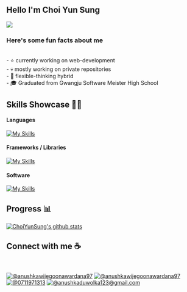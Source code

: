 ## Hello I'm Choi Yun Sung

<img src="https://capsule-render.vercel.app/api?type=Waving&color=gradient&height=250&section=header&text=Hi%20there%F0%9F%91%8B&fontSize=100" />

### Here's some fun facts about me
<br>
- ⭐ currently working on web-development
<br>
- 💀 mostly working on private repositories
<br>
- 🧠 flexible-thinking hybrid
<br>
- 🎓 Graduated from Gwangju Software Meister High School

## Skills Showcase 🧑‍💻

#### Languages

<p align="center">
   
[![My Skills](https://skillicons.dev/icons?i=js,ts,html,css,kotlin )](https://skillicons.dev)

</p>

#### Frameworks / Libraries

[![My Skills](https://skillicons.dev/icons?i=remix,prisma,react,tailwind)](https://skillicons.dev)

#### Software

[![My Skills](https://skillicons.dev/icons?i=vscode,androidstudio,git,github)](https://skillicons.dev)


## Progress 📊

[![ChoiYunSung's github stats](https://github-readme-stats.vercel.app/api?username=GSMYunsung)](https://github.com/anuraghazra/github-readme-stats)

## Connect with me ☕

<br>

[![@anushkawijegoonawardana97](https://img.icons8.com/fluency/48/000000/instagram-new.png "@anushkawijegoonawardana97")](https://www.instagram.com/_qc_up_/) [![@anushkawijegoonawardana97](https://img.icons8.com/fluency/48/000000/linkedin.png "@anushkawijegoonawardana97")](https://www.linkedin.com/in/%EC%9C%A4%EC%84%B1-%EC%B5%9C-95b60326a/) [![@0711971313](https://img.icons8.com/fluency/48/000000/phone-disconnected.png "@0711971313")](tel:01065464107) [![@anushkaduwolka123@gmail.com](https://img.icons8.com/fluency/48/000000/apple-mail.png "@anushkaduwolka123@gmail.com")](mailto:12345ggh81@gmail.com)

<br>



